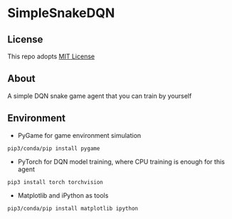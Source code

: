 # SimpleSnakeDQN

## License

This repo adopts [MIT License](https://spdx.org/licenses/MIT)

## About

A simple DQN snake game agent that you can train by yourself

## Environment

- PyGame for game environment simulation
```
pip3/conda/pip install pygame
```

- PyTorch for DQN model training, where CPU training is enough for this agent
```
pip3 install torch torchvision
```

- Matplotlib and iPython as tools
```
pip3/conda/pip install matplotlib ipython
```